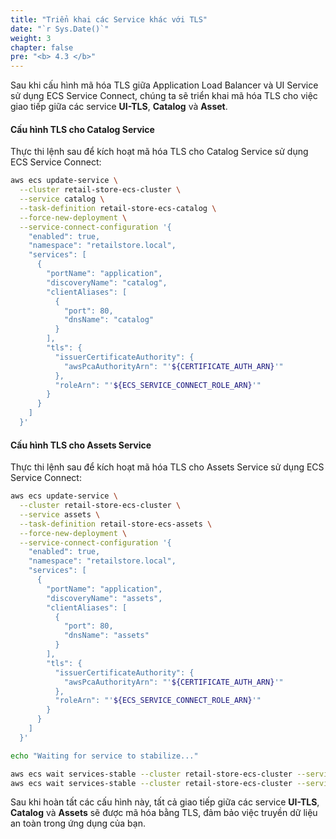 ```yaml
---
title: "Triển khai các Service khác với TLS"
date: "`r Sys.Date()`"
weight: 3
chapter: false
pre: "<b> 4.3 </b>"
---
```


Sau khi cấu hình mã hóa TLS giữa Application Load Balancer và UI Service sử dụng ECS Service Connect, chúng ta sẽ triển khai mã hóa TLS cho việc giao tiếp giữa các service **UI-TLS**, **Catalog** và **Asset**.

#### Cấu hình TLS cho Catalog Service

Thực thi lệnh sau để kích hoạt mã hóa TLS cho Catalog Service sử dụng ECS Service Connect:

```bash
aws ecs update-service \
  --cluster retail-store-ecs-cluster \
  --service catalog \
  --task-definition retail-store-ecs-catalog \
  --force-new-deployment \
  --service-connect-configuration '{
    "enabled": true,
    "namespace": "retailstore.local",
    "services": [
      {
        "portName": "application",
        "discoveryName": "catalog",
        "clientAliases": [
          {
            "port": 80,
            "dnsName": "catalog"
          }
        ],
        "tls": {
          "issuerCertificateAuthority": {
            "awsPcaAuthorityArn": "'${CERTIFICATE_AUTH_ARN}'"
          },
          "roleArn": "'${ECS_SERVICE_CONNECT_ROLE_ARN}'"
        }
      }
    ]
  }'
```

#### Cấu hình TLS cho Assets Service

Thực thi lệnh sau để kích hoạt mã hóa TLS cho Assets Service sử dụng ECS Service Connect:

```bash
aws ecs update-service \
  --cluster retail-store-ecs-cluster \
  --service assets \
  --task-definition retail-store-ecs-assets \
  --force-new-deployment \
  --service-connect-configuration '{
    "enabled": true,
    "namespace": "retailstore.local",
    "services": [
      {
        "portName": "application",
        "discoveryName": "assets",
        "clientAliases": [
          {
            "port": 80,
            "dnsName": "assets"
          }
        ],
        "tls": {
          "issuerCertificateAuthority": {
            "awsPcaAuthorityArn": "'${CERTIFICATE_AUTH_ARN}'"
          },
          "roleArn": "'${ECS_SERVICE_CONNECT_ROLE_ARN}'"
        }
      }
    ]
  }'

echo "Waiting for service to stabilize..."

aws ecs wait services-stable --cluster retail-store-ecs-cluster --services catalog
aws ecs wait services-stable --cluster retail-store-ecs-cluster --services assets
```

Sau khi hoàn tất các cấu hình này, tất cả giao tiếp giữa các service **UI-TLS**, **Catalog** và **Assets** sẽ được mã hóa bằng TLS, đảm bảo việc truyền dữ liệu an toàn trong ứng dụng của bạn.
